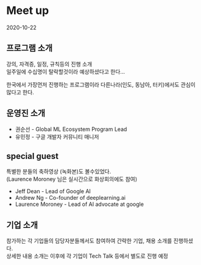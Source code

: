 # Meet up

2020-10-22  

## 프로그램 소개
강의, 자격증, 일정, 규칙등의 진행 소개  
일주일에 수십명이 탈락할것이라 예상하셨다고 한다...  
  
한국에서 가장먼저 진행하는 프로그램이라 다른나라(인도, 동남아, 터키)에서도 관심이 많다고 한다.  

## 운영진 소개
- 권순선 - Global ML Ecosystem Program Lead  
- 유민정 - 구글 개발자 커뮤니티 매니저  

## special guest
특별한 분들의 축하영상 (녹화본)도 볼수있었다.  
(Laurence Moroney 님은 실시간으로 화상회의에도 참여)  

- Jeff Dean - Lead of Google AI
- Andrew Ng - Co-founder of deeplearning.ai
- Laurence Moroney - Lead of AI advocate at google

## 기업 소개
참가하는 각 기업들의 담당자분들께서도 참여하여 간략한 기업, 채용 소개를 진행하셨다.  
상세한 내용 소개는 이후에 각 기업이 Tech Talk 등에서 별도로 진행 예정  


